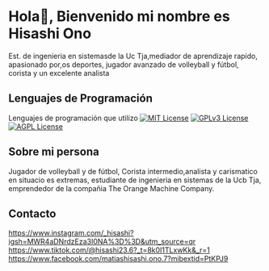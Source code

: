 # Hola👋, Bienvenido mi nombre es Hisashi Ono
Est. de ingenieria en sistemasde la Uc Tja,mediador de aprendizaje rapido, apasionado por,os deportes, jugador avanzado de volleyball y fútbol, corista y un excelente analista 
## Lenguajes de Programación
Lenguajes de programación que utilizo
[![MIT License](https://img.shields.io/badge/Thonny-green.svg)](https://choosealicense.com/licenses/mit/)
[![GPLv3 License](https://img.shields.io/badge/PSeInt-yellow.svg)](https://opensource.org/licenses/)
[![AGPL License](https://img.shields.io/badge/Javascript-blue.svg)](http://www.gnu.org/licenses/agpl-3.0)
## Sobre mi persona

Jugador de volleyball y de fútbol,
Corista intermedio,analista y carismatico en situacio es extremas, estudiante de ingenieria en sistemas de la Ucb Tja, emprendedor de la compañia The Orange Machine Company.
## Contacto
https://www.instagram.com/_hisashi?igsh=MWR4aDNrdzEza3I0NA%3D%3D&utm_source=qr
https://www.tiktok.com/@hisashi23.6?_t=8k0I1TLxwKk&_r=1
https://www.facebook.com/matiashisashi.ono.7?mibextid=PtKPJ9


